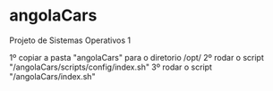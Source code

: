 # angolaCars
Projeto de Sistemas Operativos 1

1º copiar a pasta "angolaCars" para o diretorio /opt/
2º rodar o script "/angolaCars/scripts/config/index.sh"
3º rodar o script "/angolaCars/index.sh"
